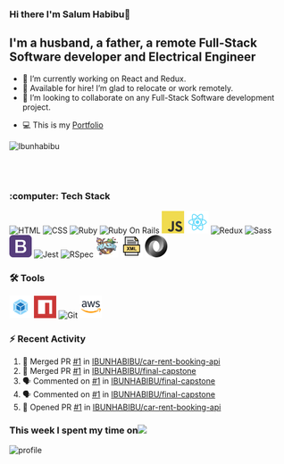 ### Hi there I'm Salum Habibu👋

## I'm a husband, a father, a remote Full-Stack Software developer and Electrical Engineer
- 🔭 I’m currently working on React and Redux.
- 🌱 Available for hire! I’m glad to relocate or work remotely.
- 👯 I’m looking to collaborate on any Full-Stack Software development project.
<!--
- 🤔 I’m looking for help with ...
- 💬 Ask me about ...
-->
- :computer: This is my [Portfolio](https://salum-habibu-portfolio.netlify.app)


<div>
<img align="center" src='https://github-readme-stats.vercel.app/api?username=IBUNHABIBU&count_private=true&show_icons=true&theme=great-gatsby' alt='Ibunhabibu's github stats'>
</div>

<br><br>
<h3> :computer: Tech Stack</h3>
<p>
  <span class="d-flex">
    <img title="HTML" alt="HTML" height=40 src="https://www.w3.org/html/logo/downloads/HTML5_Badge_256.png">
    <img title="CSS" alt="CSS" height=40
      src="https://www.kindpng.com/picc/m/464-4640184_css3-png-download-css-icon-transparent-png.png">
    <img title="Ruby" alt="Ruby" height=40 src="https://blog.mwpreston.net/wp-content/uploads/2018/09/ruby-logo.png">
    <img title="Ruby On Rails" alt="Ruby On Rails" height=40 src="https://guides.rubyonrails.org/images/favicon.ico">
    <img title="JavaScript" alt="JavaScript" height=40
      src="https://raw.githubusercontent.com/github/explore/80688e429a7d4ef2fca1e82350fe8e3517d3494d/topics/javascript/javascript.png">
      <img title="React" alt="React" height=40 src="https://raw.githubusercontent.com/github/explore/80688e429a7d4ef2fca1e82350fe8e3517d3494d/topics/react/react.png">
    <img title="Redux" alt="Redux" height=40 src="https://seeklogo.com/images/R/redux-logo-9CA6836C12-seeklogo.com.png"> 
    <img title="Sass" alt="Sass" height=40 src="https://sass-lang.com/assets/img/styleguide/color-1c4aab2b.png">
    <img title="Bootstrap" alt="Bootstrap" height=40
      src="https://raw.githubusercontent.com/github/explore/80688e429a7d4ef2fca1e82350fe8e3517d3494d/topics/bootstrap/bootstrap.png">
    <img title="Jest" alt="Jest" height=40 src="https://jestjs.io/img/jest-card-run.svg">
    <img title="RSpec" alt="RSpec" height=40 src="https://seeklogo.com/images/R/rspec-logo-DA1EE19A18-seeklogo.com.png">
    <img title="Phaser" alt="Phaser" height=40             src="https://raw.githubusercontent.com/github/explore/80688e429a7d4ef2fca1e82350fe8e3517d3494d/topics/phaser/phaser.png">
    <img title="XML" alt="XML" height=40             src="https://raw.githubusercontent.com/github/explore/80688e429a7d4ef2fca1e82350fe8e3517d3494d/topics/xml/xml.png">
    <img title="JSON" alt="JSON" height=40             src="https://raw.githubusercontent.com/github/explore/80688e429a7d4ef2fca1e82350fe8e3517d3494d/topics/json/json.png">
  </span>
</p>


<h3>🛠 Tools </h3>
<p>
  <span class="d-flex">
  <img title="Webpack" alt="Webpack" height=40 src="https://raw.githubusercontent.com/github/explore/80688e429a7d4ef2fca1e82350fe8e3517d3494d/topics/webpack/webpack.png">
    <img title="NPM" alt="NPM" height=40 src="https://raw.githubusercontent.com/github/explore/80688e429a7d4ef2fca1e82350fe8e3517d3494d/topics/npm/npm.png">
    <img title="Git" alt="Git" height=40 src="https://git-scm.com/images/logos/downloads/Git-Icon-1788C.png">
     <img title="AWS" alt="AWS" height=40 src="https://raw.githubusercontent.com/github/explore/80688e429a7d4ef2fca1e82350fe8e3517d3494d/topics/aws/aws.png">
  </span>
</p>

### :zap: Recent Activity

<!--START_SECTION:activity-->
1. 🎉 Merged PR [#1](https://github.com/IBUNHABIBU/car-rent-booking-api/pull/1) in [IBUNHABIBU/car-rent-booking-api](https://github.com/IBUNHABIBU/car-rent-booking-api)
2. 🎉 Merged PR [#1](https://github.com/IBUNHABIBU/final-capstone/pull/1) in [IBUNHABIBU/final-capstone](https://github.com/IBUNHABIBU/final-capstone)
3. 🗣 Commented on [#1](https://github.com/IBUNHABIBU/final-capstone/issues/1) in [IBUNHABIBU/final-capstone](https://github.com/IBUNHABIBU/final-capstone)
4. 🗣 Commented on [#1](https://github.com/IBUNHABIBU/final-capstone/issues/1) in [IBUNHABIBU/final-capstone](https://github.com/IBUNHABIBU/final-capstone)
5. 💪 Opened PR [#1](https://github.com/IBUNHABIBU/car-rent-booking-api/pull/1) in [IBUNHABIBU/car-rent-booking-api](https://github.com/IBUNHABIBU/car-rent-booking-api)
<!--END_SECTION:activity-->

### This week I spent my time on<img src="https://media.giphy.com/media/SvQzkTQb3ZwKcj1QTO/giphy.gif" width="40">

<!--START_SECTION:waka-->
<!--END_SECTION:waka-->

​![profile](https://komarev.com/ghpvc/?username=IBUNHABIBU)
